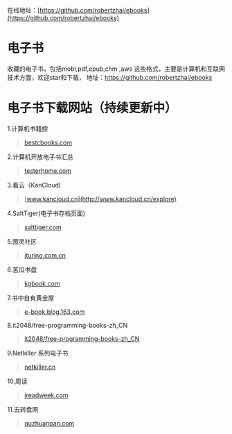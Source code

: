 在线地址：[https://github.com/robertzhai/ebooks](https://github.com/robertzhai/ebooks)

# 电子书
收藏的电子书，包括mobi,pdf,epub,chm ,aws 这些格式，主要是计算机和互联网技术方面，欢迎star和下载， 地址：<a href="https://github.com/robertzhai/ebooks">https://github.com/robertzhai/ebooks</a>


# 电子书下载网站（持续更新中）
1.计算机书籍控  
>[bestcbooks.com](http://bestcbooks.com/recommend/most-influential-book)

2.计算机开放电子书汇总
>[testerhome.com](https://testerhome.com/topics/4419)

3.看云（KanCloud)  
>[www.kancloud.cn](http://www.kancloud.cn/explore)

4.SaltTiger(电子书存档页面)  
>[salttiger.com](http://www.salttiger.com/archives/)

5.图灵社区  
>[ituring.com.cn](http://www.ituring.com.cn/)  

6.苦瓜书盘  
>[kgbook.com](http://kgbook.com/)

7.书中自有黄金屋
>[e-book.blog.163.com](http://e-book.blog.163.com/)

8.it2048/free-programming-books-zh_CN
>[it2048/free-programming-books-zh_CN](https://github.com/it2048/free-programming-books-zh_CN)

9.Netkiller 系列电子书
>[netkiller.cn](http://www.netkiller.cn/)

10.周读
>[ireadweek.com](http://ireadweek.com/index.php/Index/index.html)

11.去转盘网 
>[quzhuanpan.com](http://www.quzhuanpan.com/source/loadSourceList.do?type=3)

